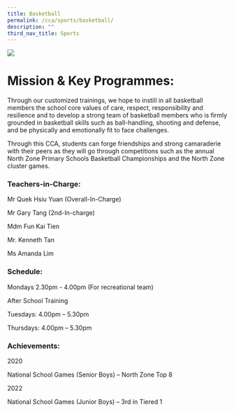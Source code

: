 ```yaml
---
title: Basketball
permalink: /cca/sports/basketball/
description: ""
third_nav_title: Sports
---
```

![](/images/CCA/bball%20s.jpg)


# **Mission & Key Programmes:**

Through our customized trainings, we hope to instill in all basketball members the school core values of care, respect, responsibility and resilience and to develop a strong team of basketball members who is firmly grounded in basketball skills such as ball-handling, shooting and defense, and be physically and emotionally fit to face challenges.

Through this CCA, students can forge friendships and strong camaraderie with their peers as they will go through competitions such as the annual North Zone Primary Schools Basketball Championships and the North Zone cluster games.

### Teachers-in-Charge:

Mr Quek Hsiu Yuan (Overall-In-Charge)

Mr Gary Tang (2nd-In-charge)

Mdm Fun Kai Tien

Mr. Kenneth Tan

Ms Amanda Lim

### Schedule:

Mondays 2.30pm - 4.00pm (For recreational team)

After School Training

Tuesdays: 4.00pm – 5.30pm

Thursdays: 4.00pm – 5.30pm

### Achievements:

2020

National School Games (Senior Boys) – North Zone Top 8

2022

National School Games (Junior Boys) – 3rd in Tiered 1